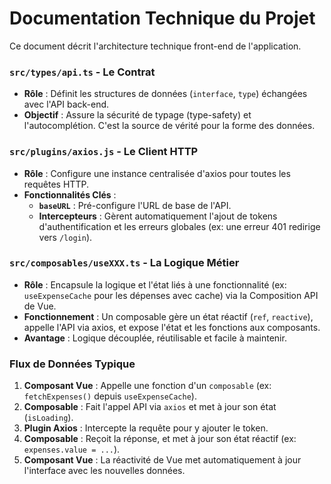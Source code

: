 # Documentation Technique du Projet

Ce document décrit l'architecture technique front-end de l'application.

### `src/types/api.ts` - Le Contrat

*   **Rôle** : Définit les structures de données (`interface`, `type`) échangées avec l'API back-end.
*   **Objectif** : Assure la sécurité de typage (type-safety) et l'autocomplétion. C'est la source de vérité pour la forme des données.

### `src/plugins/axios.js` - Le Client HTTP

*   **Rôle** : Configure une instance centralisée d'axios pour toutes les requêtes HTTP.
*   **Fonctionnalités Clés** :
    *   **`baseURL`** : Pré-configure l'URL de base de l'API.
    *   **Intercepteurs** : Gèrent automatiquement l'ajout de tokens d'authentification et les erreurs globales (ex: une erreur 401 redirige vers `/login`).

### `src/composables/useXXX.ts` - La Logique Métier

*   **Rôle** : Encapsule la logique et l'état liés à une fonctionnalité (ex: `useExpenseCache` pour les dépenses avec cache) via la Composition API de Vue.
*   **Fonctionnement** : Un composable gère un état réactif (`ref`, `reactive`), appelle l'API via axios, et expose l'état et les fonctions aux composants.
*   **Avantage** : Logique découplée, réutilisable et facile à maintenir.

### Flux de Données Typique

1.  **Composant Vue** : Appelle une fonction d'un `composable` (ex: `fetchExpenses()` depuis `useExpenseCache`).
2.  **Composable** : Fait l'appel API via `axios` et met à jour son état (`isLoading`).
3.  **Plugin Axios** : Intercepte la requête pour y ajouter le token.
4.  **Composable** : Reçoit la réponse, et met à jour son état réactif (ex: `expenses.value = ...`).
5.  **Composant Vue** : La réactivité de Vue met automatiquement à jour l'interface avec les nouvelles données.
